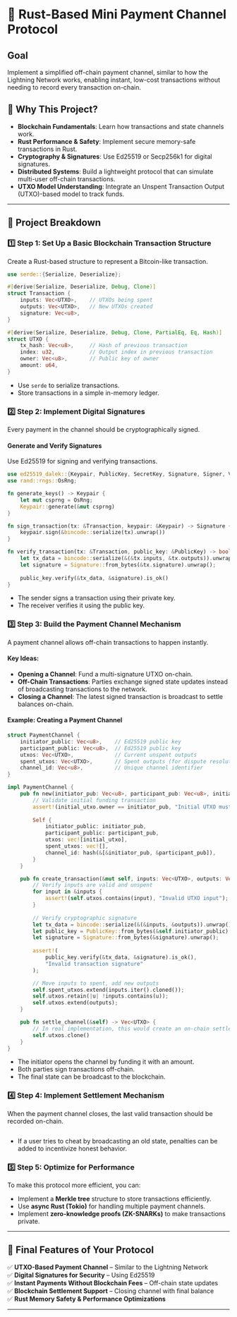 # 🚀 Rust-Based Mini Payment Channel Protocol

## Goal
Implement a simplified off-chain payment channel, similar to how the Lightning Network works, enabling instant, low-cost transactions without needing to record every transaction on-chain.

## 📌 Why This Project?
- **Blockchain Fundamentals**: Learn how transactions and state channels work.
- **Rust Performance & Safety**: Implement secure memory-safe transactions in Rust.
- **Cryptography & Signatures**: Use Ed25519 or Secp256k1 for digital signatures.
- **Distributed Systems**: Build a lightweight protocol that can simulate multi-user off-chain transactions.
- **UTXO Model Understanding**: Integrate an Unspent Transaction Output (UTXO)-based model to track funds.

---

## 🔨 Project Breakdown

### 1️⃣ Step 1: Set Up a Basic Blockchain Transaction Structure
Create a Rust-based structure to represent a Bitcoin-like transaction.

```rust
use serde::{Serialize, Deserialize};

#[derive(Serialize, Deserialize, Debug, Clone)]
struct Transaction {
    inputs: Vec<UTXO>,    // UTXOs being spent
    outputs: Vec<UTXO>,   // New UTXOs created
    signature: Vec<u8>,
}

#[derive(Serialize, Deserialize, Debug, Clone, PartialEq, Eq, Hash)]
struct UTXO {
    tx_hash: Vec<u8>,     // Hash of previous transaction
    index: u32,           // Output index in previous transaction
    owner: Vec<u8>,       // Public key of owner
    amount: u64,
}
```
- Use `serde` to serialize transactions.
- Store transactions in a simple in-memory ledger.

### 2️⃣ Step 2: Implement Digital Signatures
Every payment in the channel should be cryptographically signed.

#### Generate and Verify Signatures
Use Ed25519 for signing and verifying transactions.

```rust
use ed25519_dalek::{Keypair, PublicKey, SecretKey, Signature, Signer, Verifier};
use rand::rngs::OsRng;

fn generate_keys() -> Keypair {
    let mut csprng = OsRng;
    Keypair::generate(&mut csprng)
}

fn sign_transaction(tx: &Transaction, keypair: &Keypair) -> Signature {
    keypair.sign(&bincode::serialize(tx).unwrap())
}

fn verify_transaction(tx: &Transaction, public_key: &PublicKey) -> bool {
    let tx_data = bincode::serialize(&(&tx.inputs, &tx.outputs)).unwrap();
    let signature = Signature::from_bytes(&tx.signature).unwrap();
    
    public_key.verify(&tx_data, &signature).is_ok()
}
```
- The sender signs a transaction using their private key.
- The receiver verifies it using the public key.

### 3️⃣ Step 3: Build the Payment Channel Mechanism
A payment channel allows off-chain transactions to happen instantly.

#### Key Ideas:
- **Opening a Channel**: Fund a multi-signature UTXO on-chain.
- **Off-Chain Transactions**: Parties exchange signed state updates instead of broadcasting transactions to the network.
- **Closing a Channel**: The latest signed transaction is broadcast to settle balances on-chain.

#### Example: Creating a Payment Channel

```rust
struct PaymentChannel {
    initiator_public: Vec<u8>,    // Ed25519 public key
    participant_public: Vec<u8>,  // Ed25519 public key
    utxos: Vec<UTXO>,             // Current unspent outputs
    spent_utxos: Vec<UTXO>,       // Spent outputs (for dispute resolution)
    channel_id: Vec<u8>,          // Unique channel identifier
}

impl PaymentChannel {
    pub fn new(initiator_pub: Vec<u8>, participant_pub: Vec<u8>, initial_utxo: UTXO) -> Self {
        // Validate initial funding transaction
        assert!(initial_utxo.owner == initiator_pub, "Initial UTXO must belong to initiator");
        
        Self {
            initiator_public: initiator_pub,
            participant_public: participant_pub,
            utxos: vec![initial_utxo],
            spent_utxos: vec![],
            channel_id: hash(&[&initiator_pub, &participant_pub]),
        }
    }

    pub fn create_transaction(&mut self, inputs: Vec<UTXO>, outputs: Vec<UTXO>, signature: Vec<u8>) {
        // Verify inputs are valid and unspent
        for input in &inputs {
            assert!(self.utxos.contains(input), "Invalid UTXO input");
        }
        
        // Verify cryptographic signature
        let tx_data = bincode::serialize(&(&inputs, &outputs)).unwrap();
        let public_key = PublicKey::from_bytes(&self.initiator_public).unwrap();
        let signature = Signature::from_bytes(&signature).unwrap();
        
        assert!(
            public_key.verify(&tx_data, &signature).is_ok(),
            "Invalid transaction signature"
        );

        // Move inputs to spent, add new outputs
        self.spent_utxos.extend(inputs.iter().cloned());
        self.utxos.retain(|u| !inputs.contains(u));
        self.utxos.extend(outputs);
    }

    pub fn settle_channel(&self) -> Vec<UTXO> {
        // In real implementation, this would create an on-chain settlement tx
        self.utxos.clone()
    }
}
```
- The initiator opens the channel by funding it with an amount.
- Both parties sign transactions off-chain.
- The final state can be broadcast to the blockchain.

### 4️⃣ Step 4: Implement Settlement Mechanism
When the payment channel closes, the last valid transaction should be recorded on-chain.

```rust
```
- If a user tries to cheat by broadcasting an old state, penalties can be added to incentivize honest behavior.

### 5️⃣ Step 5: Optimize for Performance
To make this protocol more efficient, you can:
- Implement a **Merkle tree** structure to store transactions efficiently.
- Use **async Rust (Tokio)** for handling multiple payment channels.
- Implement **zero-knowledge proofs (ZK-SNARKs)** to make transactions private.

---

## 📌 Final Features of Your Protocol
✅ **UTXO-Based Payment Channel** – Similar to the Lightning Network  
✅ **Digital Signatures for Security** – Using Ed25519  
✅ **Instant Payments Without Blockchain Fees** – Off-chain state updates  
✅ **Blockchain Settlement Support** – Closing channel with final balance  
✅ **Rust Memory Safety & Performance Optimizations**  

---
